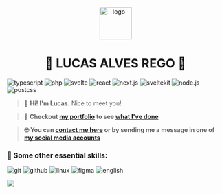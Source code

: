 <div align="center">
  <img height="75px" src="favicon.ico" alt="logo">
  <h1 align="center">🦝 LUCAS ALVES REGO 👋</h1>
</div>


![typescript](https://img.shields.io/static/v1?label=&labelColor=3178C6&message=TYPESCRIPT&color=3178C6&logo=TYPESCRIPT&logoColor=FFF&style=flat-square)
![php](https://img.shields.io/static/v1?label=%20&labelColor=777BB4&message=PHP&color=777BB4&logo=PHP&logoColor=FFF&style=flat-square)
![svelte](https://img.shields.io/static/v1?label=&labelColor=FF3E00&message=SVELTE&color=FF3E00&logo=svelte&logoColor=FFF&style=flat-square)
![react](https://img.shields.io/static/v1?label=&labelColor=4D9BE3&message=REACT&color=4D9BE3&logo=REACT&logoColor=FFF&style=flat-square)
![next.js](https://img.shields.io/static/v1?label=&message=NEXT+JS&labelColor=3f00b3&color=3f00b3&logo=next.js&logoColor=ffffff&style=flat-square)
![sveltekit](https://img.shields.io/static/v1?label=&labelColor=FF0E00&message=SVELTE+KIT&color=FF0E00&logo=svelte&logoColor=FFF&style=flat-square)
![node.js](https://img.shields.io/static/v1?label=&labelColor=00c821ff&message=NODE+JS&color=00c821ff&logo=node.js&logoColor=FFF&style=flat-square)
![postcss](https://img.shields.io/static/v1?label=+&labelColor=ca0000&message=POSTCSS&color=ca0000&logo=postcss&logoColor=ffffff&style=flat-square)


> 🌟 **Hi! I'm Lucas.** Nice to meet you!

> **🙂 Checkout [my portfolio](https://devlulcas.github.io/) to see [what I've done](https://devlulcas.github.io/projects)**

> **🤓 You can [contact me here](https://devlulcas.github.io/contact) or by sending me a message in one of [my social media accounts](https://devlulcas.github.io/socials)**

### 🐧 Some other essential skills:


![git](https://img.shields.io/static/v1?label=&labelColor=00000c&message=git&color=00000c&logo=git&logoColor=F05032&style=for-the-badge)
![github](https://img.shields.io/static/v1?label=&labelColor=00000c&message=github&color=00000c&logo=github&logoColor=FFFFFF&style=for-the-badge)
![linux](https://img.shields.io/static/v1?label=&labelColor=00000c&message=linux&color=00000c&logo=linux&logoColor=FFFFFF&style=for-the-badge)
![figma](https://img.shields.io/static/v1?label=&labelColor=00000c&message=figma&color=00000c&logo=figma&logoColor=FFFFFF&style=for-the-badge)
![english](https://img.shields.io/static/v1?label=&labelColor=00000c&message=ENGLISH&color=00000c&logo=canonical&logoColor=FFFFFF&style=for-the-badge)

<!--CARDS DE STATUS-->
<div align="left">
  <!--STATUS DE LINGUAGEM-->
  <img src="https://github-readme-stats.vercel.app/api/top-langs/?username=devlulcas&layout=compact&title_color=FFF&text_color=FFF&icon_color=222323&border_color=222323&bg_color=00000c&border_radius=5&include_all_commits=true&count_private=true&locale=pt-br&cache_seconds=7000&exclude_repo=scripts-and-configs,atividades-ifba-c">
</div>
